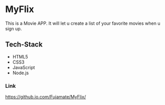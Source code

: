 # MyFlix

This is a Movie APP. It will let u create a list of your favorite movies when u sign up.

## Tech-Stack

- HTML5
- CSS3
- JavaScript
- Node.js

### Link

https://github.io.com/Fujamate/MyFlix/

